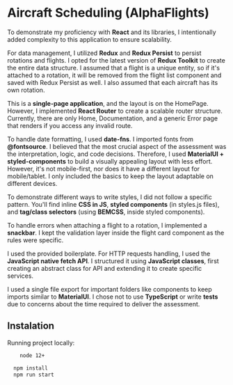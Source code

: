 # Aircraft Scheduling (AlphaFlights)

To demonstrate my proficiency with **React** and its libraries, I intentionally added complexity to this application to ensure scalability.

For data management, I utilized **Redux** and **Redux Persist** to persist rotations and flights. I opted for the latest version of **Redux Toolkit** to create the entire data structure. I assumed that a flight is a unique entity, so if it's attached to a rotation, it will be removed from the flight list component and saved with Redux Persist as well. I also assumed that each aircraft has its own rotation.

This is a **single-page application**, and the layout is on the HomePage. However, I implemented **React Router** to create a scalable router structure. Currently, there are only Home, Documentation, and a generic Error page that renders if you access any invalid route.

To handle date formatting, I used **date-fns**. I imported fonts from **@fontsource**. I believed that the most crucial aspect of the assessment was the interpretation, logic, and code decisions. Therefore, I used **MaterialUI + styled-components** to build a visually appealing layout with less effort. However, it's not mobile-first, nor does it have a different layout for mobile/tablet. I only included the basics to keep the layout adaptable on different devices.

To demonstrate different ways to write styles, I did not follow a specific pattern. You'll find inline **CSS in JS**, **styled components** (in styles.js files), and **tag/class selectors** (using **BEMCSS**, inside styled components).

To handle errors when attaching a flight to a rotation, I implemented a **snackbar**. I kept the validation layer inside the flight card component as the rules were specific.

I used the provided boilerplate. For HTTP requests handling, I used the **JavaScript native fetch API**. I structured it using **JavaScript classes**, first creating an abstract class for API and extending it to create specific services.

I used a single file export for important folders like components to keep imports similar to **MaterialUI**. I chose not to use **TypeScript** or write **tests** due to concerns about the time required to deliver the assessment.

## Instalation

Running project locally:

```bash
    node 12+

  npm install
  npm run start
```